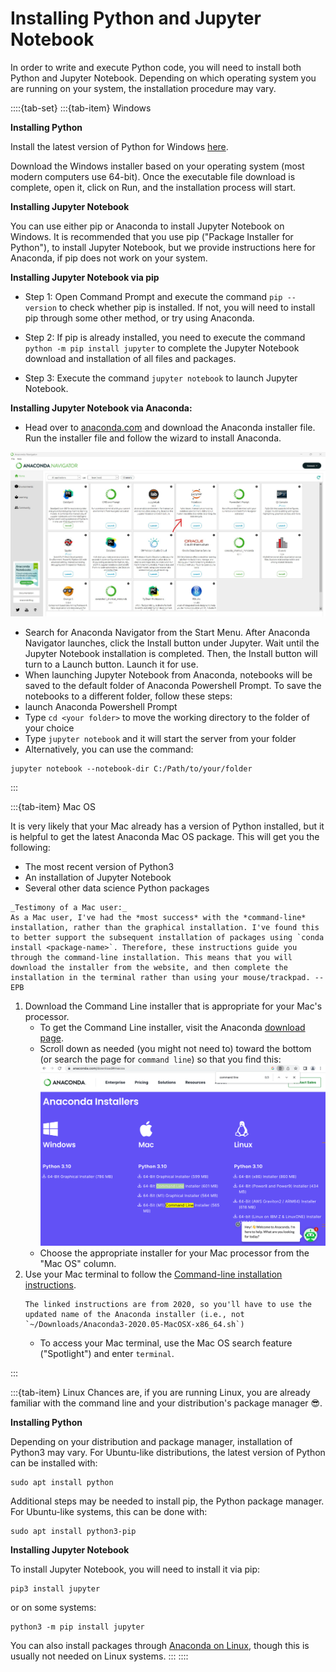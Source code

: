 # Installing Python and Jupyter Notebook

In order to write and execute Python code, you will need to install both Python and Jupyter Notebook. Depending on which operating system you are running on your system, the installation procedure may vary.

::::{tab-set}
:::{tab-item} Windows

**Installing Python**

Install the latest version of Python for Windows [here](https://www.python.org/downloads/windows/).

Download the Windows installer based on your operating system (most modern computers use 64-bit). Once the executable file download is complete, open it, click on Run, and the installation process will start.

**Installing Jupyter Notebook**

You can use either pip or Anaconda to install Jupyter Notebook on Windows. It is recommended that you use pip ("Package Installer for Python"), to install Jupyter Notebook, but we provide instructions here for Anaconda, if pip does not work on your system.

**Installing Jupyter Notebook via pip**

* Step 1: Open Command Prompt and execute the command  ```pip --version```  to check whether pip is installed. If not, you will need to install pip through some other method, or try using Anaconda.

* Step 2: If pip is already installed, you need to execute the command  ```python -m pip install jupyter``` to complete the Jupyter Notebook download and installation of all files and packages.

* Step 3: Execute the command  ```jupyter notebook```  to launch Jupyter Notebook.

**Installing Jupyter Notebook via Anaconda:**

* Head over to [anaconda.com](https://www.anaconda.com/download#windows) and download the Anaconda installer file. Run the installer file and follow the wizard to install Anaconda.

![](anacondapromptscreenshot.jpg)

* Search for Anaconda Navigator from the Start Menu. After Anaconda Navigator launches, click the Install button under Jupyter. Wait until the Jupyter Notebook installation is completed. Then, the Install button will turn to a Launch button. Launch it for use.
* When launching Jupyter Notebook from Anaconda, notebooks will be saved to the default folder of Anaconda Powershell Prompt. To save the notebooks to a different folder, follow these steps:
* launch Anaconda Powershell Prompt
* Type  ```cd <your folder>```  to move the working directory to the folder of your choice
* Type  ```jupyter notebook```  and it will start the server from your folder
* Alternatively, you can use the command:

```
jupyter notebook --notebook-dir C:/Path/to/your/folder
```

:::

:::{tab-item} Mac OS

It is very likely that your Mac already has a version of Python installed, but it is helpful to get the latest Anaconda Mac OS package. This will get you the following:
* The most recent version of Python3
* An installation of Jupyter Notebook
* Several other data science Python packages

```{note}
_Testimony of a Mac user:_
As a Mac user, I've had the *most success* with the *command-line* installation, rather than the graphical installation. I've found this to better support the subsequent installation of packages using `conda install <package-name>`. Therefore, these instructions guide you through the command-line installation. This means that you will download the installer from the website, and then complete the installation in the terminal rather than using your mouse/trackpad. --EPB
```

1. Download the Command Line installer that is appropriate for your Mac's processor.
   * To get the Command Line installer, visit the Anaconda [download page](https://www.anaconda.com/download#downloads).
   * Scroll down as needed (you might not need to) toward the bottom (or search the page for `command line`) so that you find this:
   ![](MacOS_cmd_line_installers.png)
   * Choose the appropriate installer for your Mac processor from the "Mac OS" column.
2. Use your Mac terminal to follow the [Command-line installation instructions](https://docs.anaconda.com/free/anaconda/install/mac-os/#command-line-install).
   ```{note}
   The linked instructions are from 2020, so you'll have to use the updated name of the Anaconda installer (i.e., not `~/Downloads/Anaconda3-2020.05-MacOSX-x86_64.sh`)
   ```
   * To access your Mac terminal, use the Mac OS search feature ("Spotlight") and enter `terminal`.

<!--
Note for building on Mac:

After the spellcheck was added, I (EPB, a conda user) couldn't build until I manually installed the following packages using:

conda install -c conda-forge sphinxcontrib-spelling
conda install -c conda-forge enchant

Even after this, I was still getting errors about not finding the enchant library. Finally, I did this:

conda install -c conda-forge pyenchant

and I was able to build again.

I'm not really sure where the best place for this note is, so I drop it here in a Mac-specific tab.
-->
:::

:::{tab-item} Linux
Chances are, if you are running Linux, you are already familiar with the command line and your distribution's package manager 😎.

**Installing Python**

Depending on your distribution and package manager, installation of Python3 may vary. For Ubuntu-like distributions, the latest version of Python can be installed with:

```
sudo apt install python
```

Additional steps may be needed to install pip, the Python package manager. For Ubuntu-like systems, this can be done with:

```
sudo apt install python3-pip
```

**Installing Jupyter Notebook**

To install Jupyter Notebook, you will need to install it via pip:

```
pip3 install jupyter
```

or on some systems:

```
python3 -m pip install jupyter
```

You can also install packages through [Anaconda on Linux](https://docs.anaconda.com/free/anaconda/install/linux/), though this is usually not needed on Linux systems.
:::
::::
